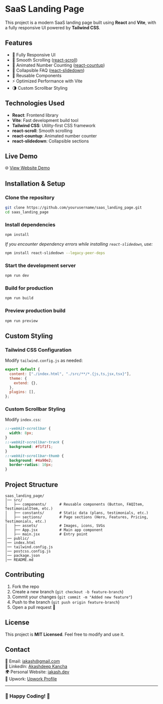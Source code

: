 # SaaS Landing Page

This project is a modern SaaS landing page built using **React** and **Vite**, with a fully responsive UI powered by **Tailwind CSS**.

## Features

- 🎨 Fully Responsive UI
- 📜 Smooth Scrolling ([react-scroll](https://github.com/fisshy/react-scroll))
- 🔄 Animated Number Counting ([react-countup](https://github.com/glennreyes/react-countup))
- 🔽 Collapsible FAQ ([react-slidedown](https://github.com/nkbt/react-slidedown))
- 📝 Reusable Components
- ⚡ Optimized Performance with Vite
- 🌗 Custom Scrollbar Styling

## Technologies Used

- **React**: Frontend library
- **Vite**: Fast development build tool
- **Tailwind CSS**: Utility-first CSS framework
- **react-scroll**: Smooth scrolling
- **react-countup**: Animated number counter
- **react-slidedown**: Collapsible sections

## Live Demo

🌐 [View Website Demo](https://xora.iakash.dev/)

## Installation & Setup

### Clone the repository

```sh
git clone https://github.com/yourusername/saas_landing_page.git
cd saas_landing_page
```

### Install dependencies

```sh
npm install
```

_If you encounter dependency errors while installing `react-slidedown`, use:_

```sh
npm install react-slidedown --legacy-peer-deps
```

### Start the development server

```sh
npm run dev
```

### Build for production

```sh
npm run build
```

### Preview production build

```sh
npm run preview
```

## Custom Styling

### Tailwind CSS Configuration

Modify `tailwind.config.js` as needed:

```js
export default {
  content: ["./index.html", "./src/**/*.{js,ts,jsx,tsx}"],
  theme: {
    extend: {},
  },
  plugins: [],
};
```

### Custom Scrollbar Styling

Modify `index.css`:

```css
::-webkit-scrollbar {
  width: 8px;
}
::-webkit-scrollbar-track {
  background: #f1f1f1;
}
::-webkit-scrollbar-thumb {
  background: #4a90e2;
  border-radius: 10px;
}
```

## Project Structure

```plaintext
saas_landing_page/
│── src/
│   ├── components/      # Reusable components (Button, FAQItem, TestimonialItem, etc.)
│   ├── constants/       # Static data (plans, testimonials, etc.)
│   ├── sections/        # Page sections (Hero, Features, Pricing, Testimonials, etc.)
│   ├── assets/          # Images, icons, SVGs
│   ├── App.jsx          # Main app component
│   ├── main.jsx         # Entry point
│── public/
│── index.html
│── tailwind.config.js
│── postcss.config.js
│── package.json
│── README.md
```

## Contributing

1. Fork the repo
2. Create a new branch (`git checkout -b feature-branch`)
3. Commit your changes (`git commit -m "Added new feature"`)
4. Push to the branch (`git push origin feature-branch`)
5. Open a pull request 🚀

## License

This project is **MIT Licensed**. Feel free to modify and use it.

## Contact

📧 Email: [iakash@gmail.com](mailto:iakash@gmail.com)  
💼 LinkedIn: [Akashdeep Kancha](https://www.linkedin.com/in/akashdeep-kancha-4ba330255/)  
🌍 Personal Website: [iakash.dev](https://iakash.dev)  
🎯 Upwork: [Upwork Profile](https://www.upwork.com/freelancers/akancha)

---

### 🚀 Happy Coding! 🎉

